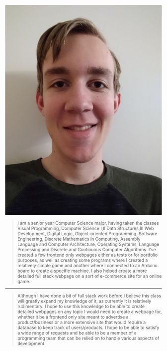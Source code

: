 ![Pic of me](Me.jpg)
> I am a senior year Computer Science major, having taken the classes Visual Programming, Computer Science I,II Data Structures,III Web Development, Digital Logic, Object-oriented Programming, Software Engineering, Discrete Mathematics in Computing, Assembly Language and Computer Architecture, Operating Systems, Language Processing and Discrete and Continuous Computer Algorithms. I’ve created a few frontend only webpages either as tests or for portfolio purposes, as well as creating some programs where I created a relatively simple game and another where I connected to an Arduino board to create a specific machine. I also helped create a more detailed full stack webpage on a sort of e-commerce site for an online game. 
---
> Although I have done a bit of full stack work before I believe this class will greatly expand my knowledge of it, as currently it is relatively rudimentary. I hope to use this knowledge to be able to create detailed webpages on any topic I would need to create a webpage for, whether it be a frontend only site meant to advertise a product/business or a more extensive site that would require a database to keep track of users/products. I hope to be able to satisfy a wide range of requests and be able to be a member of a programming team that can be relied on to handle various aspects of development.